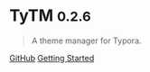 # TyTM <small>0.2.6</small>

> A theme manager for Typora.

[GitHub](https://github.com/Chen1Plus/tytm)
[Getting Started](README)